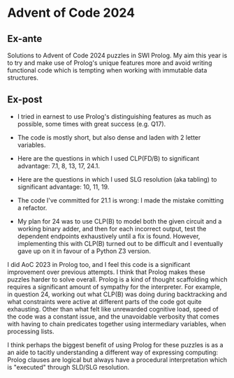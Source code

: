 # Advent of Code 2024

## Ex-ante
Solutions to Advent of Code 2024 puzzles in SWI Prolog. My aim this
year is to try and make use of Prolog's unique features more and
avoid writing functional code which is tempting when working with
immutable data structures.

## Ex-post
* I tried in earnest to use Prolog's distinguishing features as
  much as possible, some times with great success (e.g. Q17).

* The code is mostly short, but also dense and laden with 2 letter
  variables.

* Here are the questions in which I used CLP(FD/B) to significant
  advantage: 7.1, 8, 13, 17, 24.1.

* Here are the questions in which I used SLG resolution (aka
  tabling) to significant advantage: 10, 11, 19.

* The code I've committed for 21.1 is wrong: I made the mistake
  comitting a refactor.

* My plan for 24 was to use CLP(B) to model both the given circuit
  and a working binary adder, and then for each incorrect output,
  test the dependent endpoints exhaustively until a fix is found.
  However, implementing this with CLP(B) turned out to be
  difficult and I eventually gave up on it in favour of a Python
  Z3 version.

I did AoC 2023 in Prolog too, and I feel this code is a significant
improvement over previous attempts. I think that Prolog makes these
puzzles harder to solve overall. Prolog is a kind of thought
scaffolding which requires a significant amount of sympathy for the
interpreter. For example, in question 24, working out what CLP(B)
was doing during backtracking and what constraints were active at
different parts of the code got quite exhausting. Other than what
felt like unrewarded cognitive load, speed of the code was a
constant issue, and the unavoidable verbosity that comes with
having to chain predicates together using intermediary variables,
when processing lists.

I think perhaps the biggest benefit of using Prolog for these
puzzles is as a an aide to tacitly understanding a different way
of expressing computing: Prolog clauses are logical but always
have a procedural interpretation which is "executed" through
SLD/SLG resolution.
